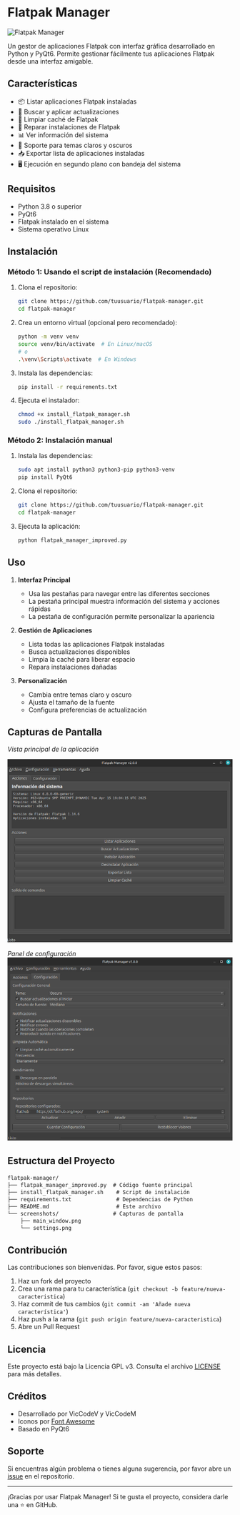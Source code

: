 # Flatpak Manager

![Flatpak Manager](screenshot.png)

Un gestor de aplicaciones Flatpak con interfaz gráfica desarrollado en Python y PyQt6. Permite gestionar fácilmente tus aplicaciones Flatpak desde una interfaz amigable.

## Características

- 📦 Listar aplicaciones Flatpak instaladas
- 🔄 Buscar y aplicar actualizaciones
- 🧹 Limpiar caché de Flatpak
- 🔧 Reparar instalaciones de Flatpak
- 📊 Ver información del sistema
- 🎨 Soporte para temas claros y oscuros
- 📥 Exportar lista de aplicaciones instaladas
- 🖥️ Ejecución en segundo plano con bandeja del sistema

## Requisitos

- Python 3.8 o superior
- PyQt6
- Flatpak instalado en el sistema
- Sistema operativo Linux

## Instalación

### Método 1: Usando el script de instalación (Recomendado)

1. Clona el repositorio:
   ```bash
   git clone https://github.com/tuusuario/flatpak-manager.git
   cd flatpak-manager
   ```

2. Crea un entorno virtual (opcional pero recomendado):
   ```bash
   python -m venv venv
   source venv/bin/activate  # En Linux/macOS
   # o
   .\venv\Scripts\activate  # En Windows
   ```

3. Instala las dependencias:
   ```bash
   pip install -r requirements.txt
   ```

4. Ejecuta el instalador:
   ```bash
   chmod +x install_flatpak_manager.sh
   sudo ./install_flatpak_manager.sh
   ```

### Método 2: Instalación manual

1. Instala las dependencias:
   ```bash
   sudo apt install python3 python3-pip python3-venv
   pip install PyQt6
   ```

2. Clona el repositorio:
   ```bash
   git clone https://github.com/tuusuario/flatpak-manager.git
   cd flatpak-manager
   ```

3. Ejecuta la aplicación:
   ```bash
   python flatpak_manager_improved.py
   ```

## Uso

1. **Interfaz Principal**
   - Usa las pestañas para navegar entre las diferentes secciones
   - La pestaña principal muestra información del sistema y acciones rápidas
   - La pestaña de configuración permite personalizar la apariencia

2. **Gestión de Aplicaciones**
   - Lista todas las aplicaciones Flatpak instaladas
   - Busca actualizaciones disponibles
   - Limpia la caché para liberar espacio
   - Repara instalaciones dañadas

3. **Personalización**
   - Cambia entre temas claro y oscuro
   - Ajusta el tamaño de la fuente
   - Configura preferencias de actualización

## Capturas de Pantalla
*Vista principal de la aplicación*

![Pantalla Principal](screenshots/2025-05-22_18-09.png)

*Panel de configuración*
![Configuración](screenshots/2025-05-22_18-10.png)


## Estructura del Proyecto

```
flatpak-manager/
├── flatpak_manager_improved.py  # Código fuente principal
├── install_flatpak_manager.sh    # Script de instalación
├── requirements.txt              # Dependencias de Python
├── README.md                     # Este archivo
└── screenshots/                 # Capturas de pantalla
    ├── main_window.png
    └── settings.png
```

## Contribución

Las contribuciones son bienvenidas. Por favor, sigue estos pasos:

1. Haz un fork del proyecto
2. Crea una rama para tu característica (`git checkout -b feature/nueva-caracteristica`)
3. Haz commit de tus cambios (`git commit -am 'Añade nueva característica'`)
4. Haz push a la rama (`git push origin feature/nueva-caracteristica`)
5. Abre un Pull Request

## Licencia

Este proyecto está bajo la Licencia GPL v3. Consulta el archivo [LICENSE](LICENSE) para más detalles.

## Créditos

- Desarrollado por VicCodeV y VicCodeM
- Iconos por [Font Awesome](https://fontawesome.com/)
- Basado en PyQt6

## Soporte

Si encuentras algún problema o tienes alguna sugerencia, por favor abre un [issue](https://github.com/tuusuario/flatpak-manager/issues) en el repositorio.

---

¡Gracias por usar Flatpak Manager! Si te gusta el proyecto, considera darle una ⭐ en GitHub.
